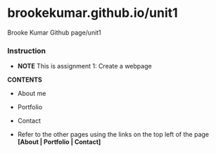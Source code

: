 # brookekumar.github.io/unit1

Brooke Kumar Github page/unit1

### Instruction

* **NOTE** This is assignment 1: Create a webpage

**CONTENTS** 

* About me
* Portfolio 
* Contact

* Refer to the other pages using the links on the top left of the page **[About | Portfolio | Contact]**


